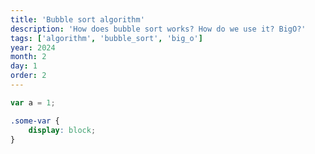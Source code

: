```yaml
---
title: 'Bubble sort algorithm'
description: 'How does bubble sort works? How do we use it? BigO?'
tags: ['algorithm', 'bubble_sort', 'big_o']
year: 2024
month: 2
day: 1
order: 2
---
```


```js
var a = 1;
```

```css
.some-var {
    display: block;
}
```
